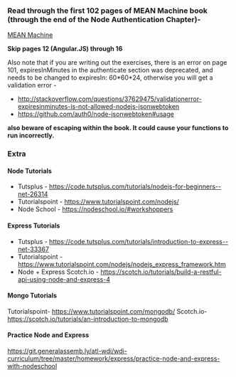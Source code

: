 ### Read through the first 102 pages of MEAN Machine book (through the end of the Node Authentication Chapter)-
[MEAN Machine](https://www.scribd.com/document/267150835/Mean-Machine-A-Beginner-s-Practical-Guide-to-the-Javascript-Stack-Zer07)

**Skip pages 12 (Angular.JS) through 16** 

Also note that if you are writing out the exercises, there is an error on page 101, expiresInMinutes in the authenticate section was deprecated, and needs to be changed to expiresIn: 60\*60\*24, otherwise you will get a validation error - 
- http://stackoverflow.com/questions/37629475/validationerror-expiresinminutes-is-not-allowed-nodejs-jsonwebtoken
- https://github.com/auth0/node-jsonwebtoken#usage

**also beware of escaping within the book. It could cause your functions to run incorrectly.**

### Extra

#### Node Tutorials
* Tutsplus - https://code.tutsplus.com/tutorials/nodejs-for-beginners--net-26314
* Tutorialspoint - https://www.tutorialspoint.com/nodejs/
* Node School - https://nodeschool.io/#workshoppers

#### Express Tutorials
* Tutsplus - https://code.tutsplus.com/tutorials/introduction-to-express--net-33367
* Tutorialspoint - https://www.tutorialspoint.com/nodejs/nodejs_express_framework.htm
* Node + Express Scotch.io - https://scotch.io/tutorials/build-a-restful-api-using-node-and-express-4

#### Mongo Tutorials 
Tutorialspoint- https://www.tutorialspoint.com/mongodb/
Scotch.io- https://scotch.io/tutorials/an-introduction-to-mongodb

#### Practice Node and Express
https://git.generalassemb.ly/atl-wdi/wdi-curriculum/tree/master/homework/express/practice-node-and-express-with-nodeschool
